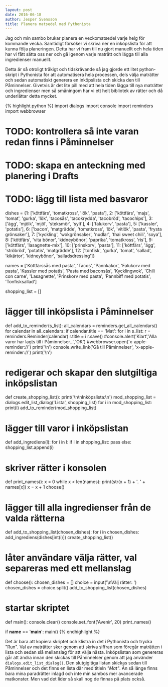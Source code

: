 ```yaml
---
layout: post
date: 2016-06-18
author: Jesper Svensson
title: Planera matsedel med Pythonista
---
```


Jag och min sambo brukar planera en veckomatsedel varje helg för kommande vecka. Samtidigt försöker vi skriva ner en inköpslista för att kunna följa planeringen. Detta har vi fram till nu gjort manuellt och hela tiden har vi fått sätta oss ner och gå igenom varje maträtt och lägga till alla ingredienser manuellt.

Detta är så otroligt tråkigt och tidskrävande så jag gjorde ett litet python-skript i Pythonista för att automatisera hela processen, dels välja maträtter och sedan automatiskt generera en inköpslista och skicka den till Påminnelser. Givetvis är det lite pill med att hela tiden lägga till nya maträtter och ingredienser men så småningom har vi ett helt bibliotek av rätter och då underlättar detta mycket.

{% highlight python %}
import dialogs
import console
import reminders
import webbrowser

# TODO: kontrollera så inte varan redan finns i Påminnelser
# TODO: skapa en anteckning med planering i Drafts
# TODO: lägg till lista med basvaror

dishes = {1: ['köttfärs', 'tomatkross', 'lök', 'pasta'],
          2: ['köttfärs', 'majs', 'tomat', 'gurka', 'lök', 'tacosås', 'tacokrydda', 'tacobröd', 'tacochips'],
          3: ['ägg', 'mjölk', 'mjöl', 'steksmör', 'sylt'],
          4: ['falukorv', 'pasta'],
          5: ['kassler', 'potatis'],
          6: ['bacon', 'matgrädde', 'tomatkross', 'lök', 'vitlök', 'pasta', 'frysta grönsaker'],
          7: ['kyckling', 'wokgrönsaker', 'nudlar', 'thai sweet chili', 'soya'],
          8: ['köttfärs', 'vita bönor', 'kidneybönor', 'paprika', 'tomatkross', 'ris'],
          9: ['köttfärs', 'lasagnette-mix'],
          10: ['prinskorv', 'pasta'],
          11: ['köttfärs', 'ägg', 'ströbröd', 'potatis', 'matgrädde'],
          12: ['tonfisk', 'gurka', 'tomat', 'sallad', 'kikärtor', 'kidneybönor', 'salladsdressing']}

names = ['Köttfärssås med pasta',
         'Tacos',
         'Pannkakor',
         'Falukorv med pasta',
         'Kassler med potatis',
         'Pasta med baconsås',
         'Kycklingwok',
         'Chili con carne',
         'Lasagnette',
         'Prinskorv med pasta',
         'Pannbiff med potatis',
         'Tonfisksallad']

shopping_list = []

# lägger till inköpslista i Påminnelser
def add_to_reminder(s_list):
  all_calendars = reminders.get_all_calendars()
  for calendar in all_calendars:
    if calendar.title == 'Mat':
      for i in s_list:
        r = reminders.Reminder(calendar)
        r.title = i
        r.save()
  #console.alert('Klart','Alla varor har lagts till i Påminnelser...','OK')
  #webbrowser.open('x-apple-reminder://')
  print('\n')
  console.write_link('Gå till Påminnelser', 'x-apple-reminder://')
  print('\n')

# redigerar och skapar den slutgiltiga inköpslistan
def create_shopping_list():
  print('\n\nInköpslista:\n')
  mod_shopping_list = dialogs.edit_list_dialog('Lista', shopping_list)
  for i in mod_shopping_list:
    print(i)
  add_to_reminder(mod_shopping_list)

# lägger till varor i inköpslistan
def add_ingrediens(l):
  for i in l:
    if i in shopping_list:
      pass
    else:
      shopping_list.append(i)

# skriver rätter i konsolen
def print_names():
  x = 0
  while x < len(names):
    print(str(x + 1) + '. ' + names[x])
    x = x + 1
  choose()

# lägger till alla ingredienser från de valda rätterna
def add_to_shopping_list(chosen_dishes):
  for i in chosen_dishes:
    add_ingrediens(dishes[int(i)])
  create_shopping_list()

# låter användare välja rätter, val separeras med ett mellanslag
def choose():
  chosen_dishes = []
  choice = input('\nVälj rätter: ')
  chosen_dishes = choice.split()
  add_to_shopping_list(chosen_dishes)

# startar skriptet
def main():
  console.clear()
  console.set_font('Avenir', 20)
  print_names()

if __name__ == '__main__':
  main()
{% endhighlight %}

Det är bara att kopiera skriptet och klistra in det i Pythonista och trycka "Run". Val av maträtter sker genom att skriva siffran som föregår maträtten i lista och sedan slå mellanslag för att välja nästa. Inköpslistan som genereras går att ändra innan den skickas till Påminnelser genom att jag använder `dialogs.edit_list_dialog()`. Den slutgigltiga listan skickas sedan till Påminnelser och det finns en lista där med titleln *"Mat"*. Än så länge finns bara mina paradrätter inlagd och inte min sambos mer avancerade matkonster. Men vad det lider så skall nog de finnas på plats också. 
